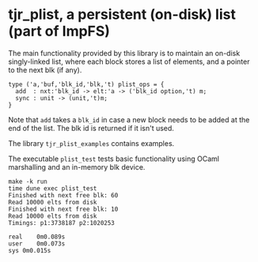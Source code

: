 # tjr_plist, a persistent (on-disk) list (part of ImpFS)

The main functionality provided by this library is to maintain an
on-disk singly-linked list, where each block stores a list of
elements, and a pointer to the next blk (if any).


~~~
type ('a,'buf,'blk_id,'blk,'t) plist_ops = {
  add  : nxt:'blk_id -> elt:'a -> ('blk_id option,'t) m;
  sync : unit -> (unit,'t)m; 
}
~~~

Note that `add` takes a `blk_id` in case a new block needs to be added
at the end of the list. The blk id is returned if it isn't used.

The library `tjr_plist_examples` contains examples.

The executable `plist_test` tests basic functionality using OCaml
marshalling and an in-memory blk device.


~~~
make -k run 
time dune exec plist_test
Finished with next free blk: 60
Read 10000 elts from disk
Finished with next free blk: 10
Read 10000 elts from disk
Timings: p1:3738187 p2:1020253

real	0m0.089s
user	0m0.073s
sys	0m0.015s
~~~
